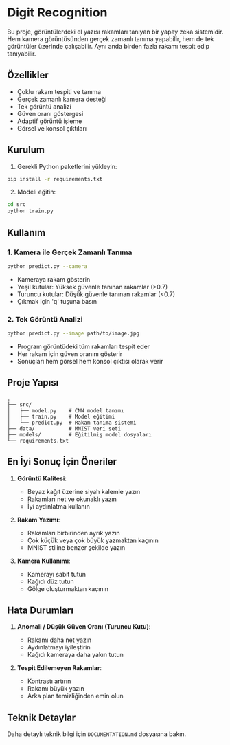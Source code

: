 # Digit Recognition

Bu proje, görüntülerdeki el yazısı rakamları tanıyan bir yapay zeka sistemidir. Hem kamera görüntüsünden gerçek zamanlı tanıma yapabilir, hem de tek görüntüler üzerinde çalışabilir. Aynı anda birden fazla rakamı tespit edip tanıyabilir.

## Özellikler

- Çoklu rakam tespiti ve tanıma
- Gerçek zamanlı kamera desteği
- Tek görüntü analizi
- Güven oranı göstergesi
- Adaptif görüntü işleme
- Görsel ve konsol çıktıları

## Kurulum

1. Gerekli Python paketlerini yükleyin:
```bash
pip install -r requirements.txt
```

2. Modeli eğitin:
```bash
cd src
python train.py
```

## Kullanım

### 1. Kamera ile Gerçek Zamanlı Tanıma
```bash
python predict.py --camera
```
- Kameraya rakam gösterin
- Yeşil kutular: Yüksek güvenle tanınan rakamlar (>0.7)
- Turuncu kutular: Düşük güvenle tanınan rakamlar (<0.7)
- Çıkmak için 'q' tuşuna basın

### 2. Tek Görüntü Analizi
```bash
python predict.py --image path/to/image.jpg
```
- Program görüntüdeki tüm rakamları tespit eder
- Her rakam için güven oranını gösterir
- Sonuçları hem görsel hem konsol çıktısı olarak verir

## Proje Yapısı

```
.
├── src/
│   ├── model.py    # CNN model tanımı
│   ├── train.py    # Model eğitimi
│   └── predict.py  # Rakam tanıma sistemi
├── data/           # MNIST veri seti
├── models/         # Eğitilmiş model dosyaları
└── requirements.txt
```

## En İyi Sonuç İçin Öneriler

1. **Görüntü Kalitesi**:
   - Beyaz kağıt üzerine siyah kalemle yazın
   - Rakamları net ve okunaklı yazın
   - İyi aydınlatma kullanın

2. **Rakam Yazımı**:
   - Rakamları birbirinden ayrık yazın
   - Çok küçük veya çok büyük yazmaktan kaçının
   - MNIST stiline benzer şekilde yazın

3. **Kamera Kullanımı**:
   - Kamerayı sabit tutun
   - Kağıdı düz tutun
   - Gölge oluşturmaktan kaçının

## Hata Durumları

1. **Anomali / Düşük Güven Oranı (Turuncu Kutu)**:
   - Rakamı daha net yazın
   - Aydınlatmayı iyileştirin
   - Kağıdı kameraya daha yakın tutun

2. **Tespit Edilemeyen Rakamlar**:
   - Kontrastı artırın
   - Rakamı büyük yazın
   - Arka plan temizliğinden emin olun

## Teknik Detaylar

Daha detaylı teknik bilgi için `DOCUMENTATION.md` dosyasına bakın. 